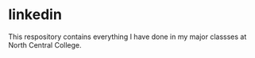 # linkedin
This respository contains everything I have done in my major classses at North Central College.
